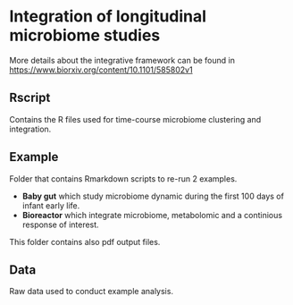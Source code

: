 # Integration of longitudinal microbiome studies 


More details about the integrative framework can be found in https://www.biorxiv.org/content/10.1101/585802v1


## Rscript

Contains the R files used for time-course microbiome clustering and integration.

## Example

Folder that contains Rmarkdown scripts to re-run 2 examples. 

 * **Baby gut** which study microbiome dynamic during the first 100 days of infant early life.
 * **Bioreactor** which integrate microbiome, metabolomic and a continious response of interest. 

This folder contains also pdf output files.

## Data

Raw data used to conduct example analysis.
